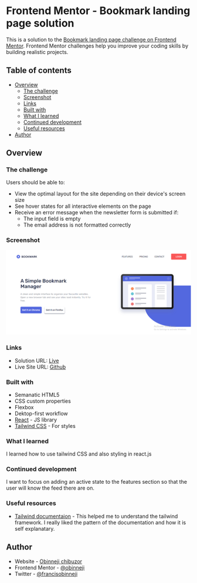 # Frontend Mentor - Bookmark landing page solution

This is a solution to the [Bookmark landing page challenge on Frontend Mentor](https://www.frontendmentor.io/challenges/bookmark-landing-page-5d0b588a9edda32581d29158). Frontend Mentor challenges help you improve your coding skills by building realistic projects. 

## Table of contents

- [Overview](#overview)
  - [The challenge](#the-challenge)
  - [Screenshot](#screenshot)
  - [Links](#links)
  - [Built with](#built-with)
  - [What I learned](#what-i-learned)
  - [Continued development](#continued-development)
  - [Useful resources](#useful-resources)
- [Author](#author)


## Overview

### The challenge

Users should be able to:

- View the optimal layout for the site depending on their device's screen size
- See hover states for all interactive elements on the page
- Receive an error message when the newsletter form is submitted if:
  - The input field is empty
  - The email address is not formatted correctly

### Screenshot

![](./Screenshot.png)



### Links

- Solution URL: [Live](https://github.com/obinneji/Bookmark-landing-page/)
- Live Site URL: [Github](https://bookmark-landing-page-tail.vercel.app/)


### Built with

- Semanatic HTML5 
- CSS custom properties
- Flexbox
- Dektop-first workflow
- [React](https://reactjs.org/) - JS library
- [Tailwind CSS](https://tailwindcss.com/) - For styles


### What I learned

I learned how to use tailwind CSS and also styling in react.js

### Continued development

I want to focus on adding an active state to the features section so that the user will know the feed there are on.


### Useful resources

- [Tailwind documentaion](https://www.example.com) - This helped me to understand the tailwind framework. I really liked the pattern of the documentation and how it is self explanatary.

## Author

- Website - [Obinneji chibuzor](https://www.obinnejichibuzor.vercel.app)
- Frontend Mentor - [@obinneji](https://www.frontendmentor.io/profile/obinneji)
- Twitter - [@francisobinneji](https://www.twitter.com/francisobinneji)



